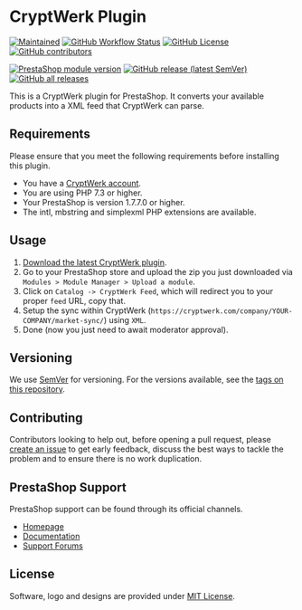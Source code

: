 # CryptWerk Plugin

[![Maintained](https://img.shields.io/maintenance/yes/2021?style=flat-square)](https://github.com/bitcoinmitchell/cryptwerk-plugin/pulse)
[![GitHub Workflow Status](https://img.shields.io/github/workflow/status/bitcoinmitchell/cryptwerk-plugin/Validate/master?style=flat-square)](https://github.com/bitcoinmitchell/cryptwerk-plugin/actions)
[![GitHub License](https://img.shields.io/github/license/bitcoinmitchell/cryptwerk-plugin?color=brightgreen&style=flat-square)](https://github.com/bitcoinmitchell/cryptwerk-plugin/blob/master/LICENSE)
[![GitHub contributors](https://img.shields.io/github/contributors-anon/bitcoinmitchell/cryptwerk-plugin?style=flat-square)](https://github.com/bitcoinmitchell/cryptwerk-plugin/graphs/contributors)

[![PrestaShop module version](https://img.shields.io/badge/module%20version-0.3.3-brightgreen?style=flat-square)](https://github.com/bitcoinmitchell/cryptwerk-plugin/releases)
[![GitHub release (latest SemVer)](https://img.shields.io/github/v/release/bitcoinmitchell/cryptwerk-plugin?sort=semver&style=flat-square)](https://github.com/bitcoinmitchell/cryptwerk-plugin/releases)
[![GitHub all releases](https://img.shields.io/github/downloads/bitcoinmitchell/cryptwerk-plugin/total?style=flat-square)](https://github.com/bitcoinmitchell/cryptwerk-plugin/releases)

This is a CryptWerk plugin for PrestaShop. It converts your available products into a XML feed that CryptWerk can parse.

## Requirements

Please ensure that you meet the following requirements before installing this plugin.

+ You have a [CryptWerk account](https://cryptwerk.com/id/register/).
+ You are using PHP 7.3 or higher.
+ Your PrestaShop is version 1.7.7.0 or higher.
+ The intl, mbstring and simplexml PHP extensions are available.

## Usage

1. [Download the latest CryptWerk plugin](https://github.com/bitcoinmitchell/cryptwerk-plugin/releases).
2. Go to your PrestaShop store and upload the zip you just downloaded via `Modules > Module Manager > Upload a module`.
4. Click on `Catalog -> CryptWerk Feed`, which will redirect you to your proper `feed` URL, copy that.
5. Setup the sync within CryptWerk (`https://cryptwerk.com/company/YOUR-COMPANY/market-sync/`) using `XML`.
6. Done (now you just need to await moderator approval).

## Versioning

We use [SemVer](http://semver.org/) for versioning. For the versions available, see the
[tags on this repository](https://github.com/BitcoinMitchell/docker-prestashop/tags).

## Contributing

Contributors looking to help out, before opening a pull request, please [create an issue](https://github.com/bitcoinmitchell/cryptwerk-plugin/issues/new/choose)
to get early feedback, discuss the best ways to tackle the problem and to ensure there is no work duplication.

## PrestaShop Support

PrestaShop support can be found through its official channels.

* [Homepage](https://www.prestashop.com)
* [Documentation](https://doc.prestashop.com)
* [Support Forums](https://www.prestashop.com/forums)

## License

Software, logo and designs are provided under [MIT License](LICENSE).

